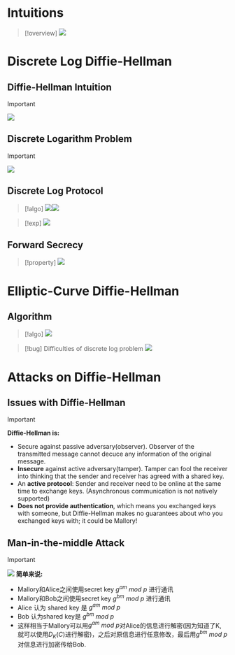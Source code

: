 # Intuitions
> [!overview]
> ![](6_Key_Exchange_Algorithms.assets/image-20240729180027876.png)



# Discrete Log Diffie-Hellman
## Diffie-Hellman Intuition
> [!important]
> ![](6_Key_Exchange_Algorithms.assets/image-20240523170453158.png)



## Discrete Logarithm Problem
> [!important]
> ![](6_Key_Exchange_Algorithms.assets/image-20240523170509058.png)




## Discrete Log Protocol
> [!algo]
> ![](6_Key_Exchange_Algorithms.assets/image-20240523170405273.png)![](6_Key_Exchange_Algorithms.assets/image-20240523170412650.png)

> [!exp]
> ![](6_Key_Exchange_Algorithms.assets/image-20240523170428300.png)



## Forward Secrecy
> [!property]
> ![](6_Key_Exchange_Algorithms.assets/image-20240729181727676.png)




# Elliptic-Curve Diffie-Hellman
## Algorithm
> [!algo]
> ![](6_Key_Exchange_Algorithms.assets/image-20240523170818545.png)

> [!bug] Difficulties of discrete log problem
> ![](6_Key_Exchange_Algorithms.assets/image-20240523170908244.png)




# Attacks on Diffie-Hellman
## Issues with Diffie-Hellman
> [!important]
> **Diffie-Hellman is:**
> - Secure against passive adversary(observer). Observer of the transmitted message cannot decuce any information of the original message.
> - **Insecure** against active adversary(tamper). Tamper can fool the receiver into thinking that the sender and receiver has agreed with a shared key.
> - An **active protocol**: Sender and receiver need to be online at the same time to exchange keys. (Asynchronous communication is not natively supported)
> - **Does not provide authentication**, which means you exchanged keys with someone, but Diffie-Hellman makes no guarantees about who you exchanged keys with; it could be Mallory!




## Man-in-the-middle Attack
> [!important]
> ![](6_Key_Exchange_Algorithms.assets/image-20240523171014248.png)
> **简单来说:**
> - Mallory和Alice之间使用secret key $g^{am}~mod~p$ 进行通讯
> - Mallory和Bob之间使用secret key $g^{bm}~mod~p$ 进行通讯
> - Alice 认为 shared key 是 $g^{am} ~mod~p$
> - Bob 认为shared key是 $g^{bm} ~mod~p$
> - 这样相当于Mallory可以用$g^{am}~mod~p$对Alice的信息进行解密(因为知道了K, 就可以使用$D_K(C)$进行解密)，之后对原信息进行任意修改，最后用$g^{bm}~mod~p$对信息进行加密传给Bob.
> 









